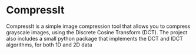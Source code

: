 # CompressIt
CompressIt is a simple image compression tool that allows you to compress grayscale images, using the Discrete Cosine Transform (DCT). 
The project also includes a small python package that implements the DCT and IDCT algorithms, for both 1D and 2D data